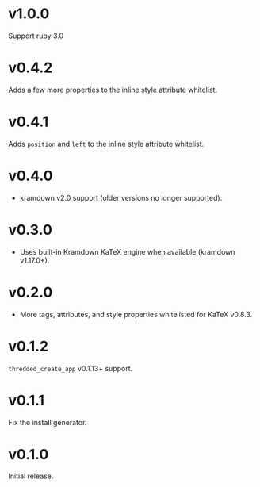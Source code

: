 # v1.0.0

Support ruby 3.0

# v0.4.2

Adds a few more properties to the inline style attribute whitelist.

# v0.4.1

Adds `position` and `left` to the inline style attribute whitelist.

# v0.4.0

* kramdown v2.0 support (older versions no longer supported).

# v0.3.0

* Uses built-in Kramdown KaTeX engine when available (kramdown v1.17.0+).

# v0.2.0

* More tags, attributes, and style properties whitelisted for KaTeX v0.8.3.

# v0.1.2

`thredded_create_app` v0.1.13+ support.

# v0.1.1

Fix the install generator.

# v0.1.0

Initial release.
